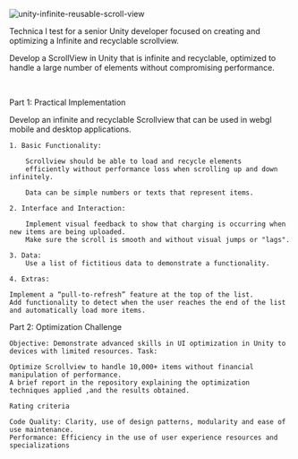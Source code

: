 ![unity-infinite-reusable-scroll-view](https://github.com/alfredo1995/infinite-scroll-view/assets/71193893/6d877a7f-02d5-4911-83a3-8685e4d142da)

Technica l test for a senior Unity developer focused on creating and optimizing a Infinite and recyclable scrollview. 

Develop a ScrollView in Unity that is infinite and recyclable, optimized to handle a large number of elements 
without compromising performance. 

<br>

Part 1: Practical Implementation

Develop an infinite and recyclable Scrollview that can be used in webgl mobile and desktop applications. 

    1. Basic Functionality:
    
        Scrollview should be able to load and recycle elements
        efficiently without performance loss when scrolling up and down infinitely.

        Data can be simple numbers or texts that represent items.

    2. Interface and Interaction:
    
        Implement visual feedback to show that charging is occurring when new items are being uploaded. 
        Make sure the scroll is smooth and without visual jumps or "lags".

    3. Data:
        Use a list of fictitious data to demonstrate a functionality.

    4. Extras:
        
    Implement a “pull-to-refresh” feature at the top of the list.
    Add functionality to detect when the user reaches the end of the list and automatically load more items.

Part 2: Optimization Challenge

    Objective: Demonstrate advanced skills in UI optimization in Unity to devices with limited resources. Task:

    Optimize Scrollview to handle 10,000+ items without financial manipulation of performance. 
    A brief report in the repository explaining the optimization techniques applied ,and the results obtained. 
    
    Rating criteria
    
    Code Quality: Clarity, use of design patterns, modularity and ease of use maintenance.
    Performance: Efficiency in the use of user experience resources and specializations
